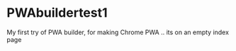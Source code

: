 # PWAbuildertest1
My first try of PWA builder, for making Chrome PWA  .. its on an empty index page
